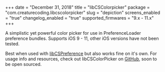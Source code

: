 +++
date = "December 31, 2018"
title = "libCSColorpicker"
package = "com.creaturecoding.libcscolorpicker"
slug = "depiction"
screens_enabled = "true"
changelog_enabled = "true"
supported_firmwares = "9.x - 11.x"
+++

A simplistic yet powerful color picker for use in PreferenceLoader preference bundles. Supports iOS 9 - 11, other iOS versions
have not been tested.

Best when used with [libCSPreference](https://creaturesurvive.github.io/repo/cydia/libcspreferences/depiction/) but also works fine on it's own.
For usage info and resources, check out libCSColorPicker on [GitHub](https://github.com/CreatureSurvive/libCSColorPicker), soon to be open sourced.